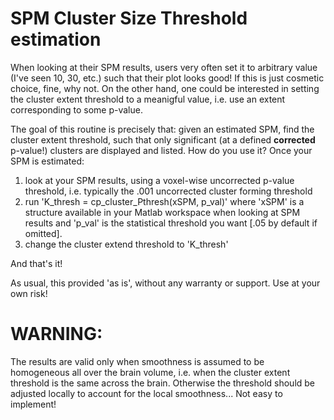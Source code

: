 # SPM Cluster Size Threshold estimation

When looking at their SPM results, users very often set it to arbitrary value (I've seen 10, 30, etc.) such that their plot looks good! If this is just cosmetic choice, fine, why not. On the other hand, one could be interested in setting the cluster extent threshold to a meanigful value, i.e. use an extent corresponding to some p-value.

The goal of this routine is precisely that: given an estimated SPM, find the cluster extent threshold, such that only significant (at a defined **corrected** p-value!) clusters are displayed and listed. How do you use it? Once your SPM is estimated:
  1. look at your SPM results, using a voxel-wise uncorrected p-value threshold, i.e. typically the .001 uncorrected cluster forming threshold
  2. run 'K_thresh = cp_cluster_Pthresh(xSPM, p_val)' where 'xSPM' is a structure available in your Matlab workspace when looking at SPM results and 'p_val' is the statistical threshold you want [.05 by default if omitted].
  3. change the cluster extend threshold to 'K_thresh'

And that's it!

As usual, this provided 'as is', without any warranty or support. Use at your own risk!

# WARNING:
The results are valid only when smoothness is assumed to be homogeneous all over the brain volume, i.e. when the cluster extent threshold is the same across the brain. Otherwise the threshold should be adjusted locally to account for the local smoothness... Not easy to implement!
